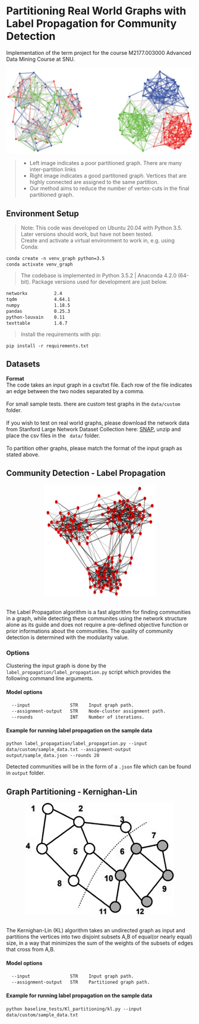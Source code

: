 # Partitioning Real World Graphs with <br/> Label Propagation for Community Detection
Implementation of the term project for the course M2177.003000 Advanced Data Mining Course at SNU.<br/> 

![Real World Graph Partitioning](readme_img/intro.png)<br/>
> - Left image indicates a poor partitioned graph. There are many inter-partition links <br/>
> - Right image indicates a good partitoned graph. Vertices that are highly connected are assigned to the same partition.<br/>
> - Our method aims to reduce the number of vertex-cuts in the final partitioned graph. 


## Environment Setup
> Note: This code was developed on Ubuntu 20.04 with Python 3.5. Later versions should work, but have not been tested.<br/>
> Create and activate a virtual environment to work in, e.g. using Conda: <br/>

```
conda create -n venv_graph python=3.5
conda activate venv_graph
```
> The codebase is implemented in Python 3.5.2 | Anaconda 4.2.0 (64-bit). Package versions used for development are just below.
```
networkx          2.4
tqdm              4.64.1
numpy             1.18.5
pandas            0.25.3        
python-louvain    0.11
texttable         1.6.7
```

> Install the requirements with pip:
```
pip install -r requirements.txt
```
## Datasets
<b>Format</b><br/> 
The code takes an input graph in a csv/txt file. Each row of the file indicates an edge between the two nodes separated by a comma.<br/><br/>
For small sample tests. there are custom test graphs in the  ` data/custom ` folder. <br/><br/>
If you wish to test on real world graphs, please download the network data from Stanford Large Network Dataset Collection here: <a href="https://snap.stanford.edu/data/" target="_blank">SNAP</a>, unzip and place the csv files in the ` data/`  folder.  <br/><br/>
To partition other graphs, please match the format of the input graph as stated above. 

## Community Detection - Label Propagation 
<p align= "center">
<img src="readme_img/cluster.png" width="300" height="300" alt="Clustering" class="center"/><br/><br/>
</p>
The Label Propagation algorithm is a fast algorithm for finding communities in a graph, while detecting these communites using the network structure alone as its guide and does not require a pre-defined objective function or prior informations about the communities. The quality of community detection is determined with the modularity value.

### Options

Clustering the input graph is done by the `label_propagation/label_propagation.py` script which provides the following command line arguments. <br/>

#### Model options

```
  --input               STR    Input graph path.                                     
  --assignment-output   STR    Node-cluster assignment path.                     
  --rounds              INT    Number of iterations.      
```
#### Example for running label propagation on the sample data
```
python label_propagation/label_propagation.py --input data/custom/sample_data.txt --assignment-output output/sample_data.json --rounds 20
```
Detected communities will be in the form of a `.json` file which can be found in  `output` folder. <br/>

## Graph Partitioning - Kernighan-Lin 
<p align= "center">
<img src="readme_img/kl.png" width="400" height="300" alt="KL" class="center" /><br/><br/>
</p>
The Kernighan-Lin (KL) algorithm takes an undirected graph as input and partitions the vertices into two disjoint subsets A,B of equal(or nearly equal) size, in a way that minimizes the sum of the weights of the subsets of edges that cross from A,B.

#### Model options

```
  --input               STR    Input graph path. 
  --assignment-output   STR    Partitioned graph path.                                             
```
#### Example for running label propagation on the sample data
```
python baseline_tests/Kl_partitioning/kl.py --input data/custom/sample_data.txt  
```
